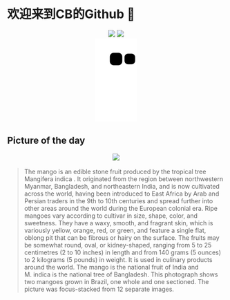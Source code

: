 
# 欢迎来到CB的Github 👋

<div align="center">
  <img height="137px" src="https://github-readme-stats.vercel.app/api?username=SuperCB&show_icons=true&theme=radical" />
  <img height="137px" src="https://github-readme-stats.vercel.app/api/top-langs/?username=SuperCB&hide_title=true&hide_border=true&layout=compact&langs_count=6&text_color=000&icon_color=fff" />
</div>


<div align="center">
    <img src="./contribution-snake/github-contribution-grid-snake.svg" />
</div>



## Picture of the day
<div align="center">
  <img width=400px src="https://upload.wikimedia.org/wikipedia/commons/thumb/7/74/Mangos_-_single_and_halved.jpg/750px-Mangos_-_single_and_halved.jpg" />
</div>

>The  mango  is an edible  stone fruit  produced by the tropical tree  Mangifera indica . It originated from the region between northwestern Myanmar, Bangladesh, and northeastern India, and is now cultivated across the world, having been introduced to East Africa by Arab and Persian traders in the 9th to 10th centuries and spread further into other areas around the world during the European colonial era. Ripe mangoes vary according to cultivar in size, shape, color, and sweetness. They have a waxy, smooth, and fragrant skin, which is variously yellow, orange, red, or green, and feature a single flat, oblong pit that can be fibrous or hairy on the surface. The fruits may be somewhat round, oval, or kidney-shaped, ranging from 5 to 25 centimetres (2 to 10 inches) in length and from 140 grams (5 ounces) to 2 kilograms (5 pounds) in weight. It is used in culinary products around the world. The mango is the national fruit of India and  M. indica  is the national tree of Bangladesh. This photograph shows two mangoes grown in Brazil, one whole and one sectioned. The picture was  focus-stacked  from 12 separate images.


